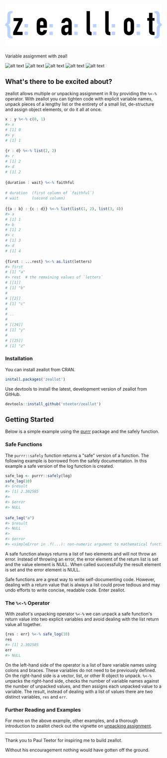 <h1 align="center"> <img alt="zeallot" src="inst/logo.png"></h1>

Variable assignment with zeal!

[travis]: https://travis-ci.org/nteetor/zeallot.svg?branch=master "shake and bake"
[appveyor]: https://ci.appveyor.com/api/projects/status/github/nteetor/zeallot?branch=master&svg=true "frappe!" 
[coverage]: https://codecov.io/gh/nteetor/zeallot/branch/master/graph/badge.svg "deep fat fry" 
[cran]: https://www.r-pkg.org/badges/version/zeallot "green means go!"
[downloads]: https://cranlogs.r-pkg.org/badges/last-month/zeallot "[====] 100%"

![alt text][travis] ![alt text][appveyor] ![alt text][coverage] ![alt text][cran] ![alt text][downloads]

## What's there to be excited about?

zeallot allows multiple or unpacking assignment in R by providing the `%<-%`
operator. With zeallot you can tighten code with explicit variable names, unpack
pieces of a lengthy list or the entirety of a small list, de-structure and
assign object elements, or do it all at once.

```R
x : y %<-% c(0, 1)
#> x
# [1] 0
#> y
# [1] 1

{r : d} %<-% list(2, 2)
#> r
# [1] 2
#> d
# [1] 2

{duration : wait} %<-% faithful

# duration  (first column of `faithful`)
# wait      (second column)

{{a : b} : {c : d}} %<-% list(list(1, 2), list(3, 4))
#> a
# [1] 1
#> b  
# [1] 2
#> c
# [1] 3
#> d
# [1] 4

{first : ...rest} %<-% as.list(letters)
#> first
# [1] "a"
#> rest  # the remaining values of `letters`
# [[1]]
# [1] "b"
# 
# [[2]]
# [1] "c"
#
# ..
# 
# [[24]]
# [1] "y"
# 
# [[25]]
# [1] "z"
```

### Installation

You can install zeallot from CRAN.

```R
install.packages('zeallot')
```

Use devtools to install the latest, development version of zeallot from GitHub.

```R
devtools::install_github('nteetor/zeallot')
```

## Getting Started

Below is a simple example using the [purrr](https://github.com/hadley/purrr)
package and the safely function.

### Safe Functions

The `purrr::safely` function returns a "safe" version of a function. The 
following example is borrowed from the safely documentation. In this example a
safe version of the log function is created.

```R
safe_log <- purrr::safely(log)
safe_log(10)
#> $result
#> [1] 2.302585
#>
#> $error
#> NULL

safe_log("a")
#> $result
#> NULL
#>
#> $error
#> <simpleError in .f(...): non-numeric argument to mathematical function>
```

A safe function always returns a list of two elements and will not throw an 
error. Instead of throwing an error, the error element of the return list is set
and the value element is NULL. When called successfully the result element is
set and the error element is NULL.

Safe functions are a great way to write self-documenting code. However, dealing
with a return value that is always a list could prove tedious and may undo
efforts to write concise, readable code. Enter zeallot.

### The `%<-%` Operator

With zeallot's unpacking operator `%<-%` we can unpack a safe function's return
value into two explicit variables and avoid dealing with the list return value
all together.

```R
{res : err} %<-% safe_log(10)
res
#> [1] 2.302585
err
#> NULL
```

On the left-hand side of the operator is a list of bare variable names using
colons and braces. These variables do not need to be previously defined. On the
right-hand side is a vector, list, or other R object to unpack. `%<-%` unpacks
the right-hand side, checks the number of variable names against the number of
unpacked values, and then assigns each unpacked value to a variable. The result,
instead of dealing with a list of values there are two distinct variables, `res`
and `err`.

### Further Reading and Examples

For more on the above example, other examples, and a thorough introduction to
zeallot check out the vignette on [unpacking
assignment](vignettes/unpacking-assignment.Rmd).

---

Thank you to Paul Teetor for inspiring me to build zeallot.

Without his encouragement nothing would have gotten off the ground.
